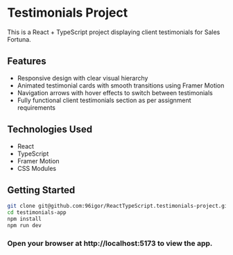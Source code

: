 # Testimonials Project

This is a React + TypeScript project displaying client testimonials for Sales Fortuna.

## Features

- Responsive design with clear visual hierarchy  
- Animated testimonial cards with smooth transitions using Framer Motion  
- Navigation arrows with hover effects to switch between testimonials  
- Fully functional client testimonials section as per assignment requirements

## Technologies Used

- React  
- TypeScript  
- Framer Motion  
- CSS Modules

## Getting Started

```bash
git clone git@github.com:96igor/ReactTypeScript.testimonials-project.git
cd testimonials-app
npm install
npm run dev
```

### Open your browser at http://localhost:5173 to view the app.